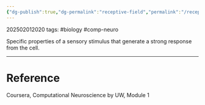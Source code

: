 ```yaml
---
{"dg-publish":true,"dg-permalink":"receptive-field","permalink":"/receptive-field/"}
---
```


202502012020
tags: #biology #comp-neuro

Specific properties of a sensory stimulus that generate a strong response from the cell.

---
# Reference

Coursera, Computational Neuroscience by UW, Module 1